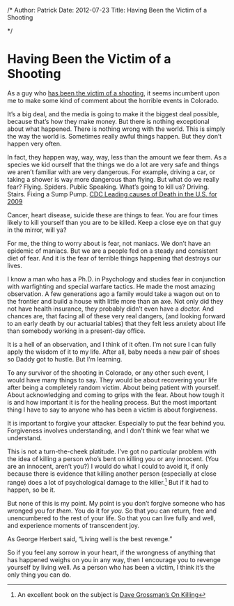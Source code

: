 /*
Author: Patrick
Date: 2012-07-23 
Title: Having Been the Victim of a Shooting

*/

# Having Been the Victim of a Shooting

As a guy who [has been the victim of a shooting](http://www.theseanachai.com/2010/04/05/getting-shot/), it seems incumbent upon me to make some kind of comment about the horrible events in Colorado.

It’s a big deal, and the media is going to make it the biggest deal possible, because that’s how they make money. But there is nothing exceptional about what happened. There is nothing wrong with the world. This is simply the way the world is. Sometimes really awful things happen. But they don’t happen very often.

In fact, they happen way, way, way, less than the amount we fear them. As a species we kid ourself that the things we do a lot are very safe and things we aren’t familiar with are very dangerous. For example, driving a car, or taking a shower is way more dangerous than flying. But what do we really fear? Flying. Spiders. Public Speaking. What’s going to kill us? Driving. Stairs. Fixing a Sump Pump. [CDC Leading causes of Death in the U.S. for 2009](http://www.cdc.gov/nchs/fastats/lcod.htm/)

Cancer, heart disease, suicide these are things to fear. You are four times likely to kill yourself than you are to be killed. Keep a close eye on that guy in the mirror, will ya?

For me, the thing to worry about is fear, not maniacs. We don’t have an epidemic of maniacs. But we are a people fed on a steady and consistent diet of fear. And it is the fear of terrible things happening that destroys our lives.

I know a man who has a Ph.D. in Psychology and studies fear in conjunction with warfighting and special warfare tactics. He made the most amazing observation. A few generations ago a family would take a wagon out on to the frontier and build a house with little more than an axe. Not only did they not have health insurance, they probably didn’t even have a _doctor._ And chances are, that facing all of these very real dangers, (and looking forward to an early death by our actuarial tables) that they felt less anxiety about life than somebody working in a present-day office.

It is a hell of an observation, and I think of it often. I’m not sure I can fully apply the wisdom of it to my life. After all, baby needs a new pair of shoes so Daddy got to hustle. But I’m learning.

To any survivor of the shooting in Colorado, or any other such event, I would have many things to say. They would be about recovering your life after being a completely random victim. About being patient with yourself. About acknowledging and coming to grips with the fear. About how tough it is and how important it is for the healing process. But the most important thing I have to say to anyone who has been a victim is about forgiveness.

It is important to forgive your attacker. Especially to put the fear behind you. Forgiveness involves understanding, and I don’t think we fear what we understand.

This is not a turn-the-cheek platitude. I’ve got no particular problem with the idea of killing a person who’s bent on killing you or any innocent. (You are an innocent, aren’t you?) I would do what I could to avoid it, if only because there is evidence that killing another person (especially at close range) does a lot of psychological damage to the killer.[^1] But if it had to happen, so be it.

But none of this is my point. My point is you don’t forgive someone who has wronged you for _them_. You do it for _you._ So that you can return, free and unencumbered to the rest of your life. So that you can live fully and well, and experience moments of transcendent joy.

As George Herbert said, “Living well is the best revenge.”

So if you feel any sorrow in your heart, if the wrongness of anything that has happened weighs on you in any way, then I encourage you to revenge yourself by living well. As a person who has been a victim, I think it’s the only thing you can do.


	
[^1]: An excellent book on the subject is [Dave Grossman’s On Killing]( http://www.amazon.com/On-Killing-Psychological-Learning-Society/dp/0316330116)



